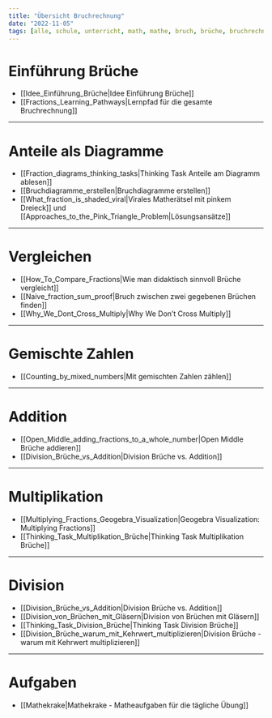 ```yaml
---
title: "Übersicht Bruchrechnung"
date: "2022-11-05"
tags: [alle, schule, unterricht, math, mathe, bruch, brüche, bruchrechnung, fraction]
---
```


# Einführung Brüche
- [[Idee_Einführung_Brüche|Idee Einführung Brüche]]
- [[Fractions_Learning_Pathways|Lernpfad für die gesamte Bruchrechnung]]

---
# Anteile als Diagramme
- [[Fraction_diagrams_thinking_tasks|Thinking Task Anteile am Diagramm ablesen]]
- [[Bruchdiagramme_erstellen|Bruchdiagramme erstellen]]
- [[What_fraction_is_shaded_viral|Virales Matherätsel mit pinkem Dreieck]] und [[Approaches_to_the_Pink_Triangle_Problem|Lösungsansätze]]

---
# Vergleichen
- [[How_To_Compare_Fractions|Wie man didaktisch sinnvoll Brüche vergleicht]]
- [[Naive_fraction_sum_proof|Bruch zwischen zwei gegebenen Brüchen finden]]
- [[Why_We_Dont_Cross_Multiply|Why We Don’t Cross Multiply]]

---
# Gemischte Zahlen
- [[Counting_by_mixed_numbers|Mit gemischten Zahlen zählen]]

---
# Addition
- [[Open_Middle_adding_fractions_to_a_whole_number|Open Middle Brüche addieren]]
- [[Division_Brüche_vs_Addition|Division Brüche vs. Addition]]

---
# Multiplikation
- [[Multiplying_Fractions_Geogebra_Visualization|Geogebra Visualization: Multiplying Fractions]]
- [[Thinking_Task_Multiplikation_Brüche|Thinking Task Multiplikation Brüche]]

---
# Division
- [[Division_Brüche_vs_Addition|Division Brüche vs. Addition]]
- [[Division_von_Brüchen_mit_Gläsern|Division von Brüchen mit Gläsern]]
- [[Thinking_Task_Division_Brüche|Thinking Task Division Brüche]]
- [[Division_Brüche_warum_mit_Kehrwert_multiplizieren|Division Brüche - warum mit Kehrwert multiplizieren]]

---
# Aufgaben
- [[Mathekrake|Mathekrake - Matheaufgaben für die tägliche Übung]]